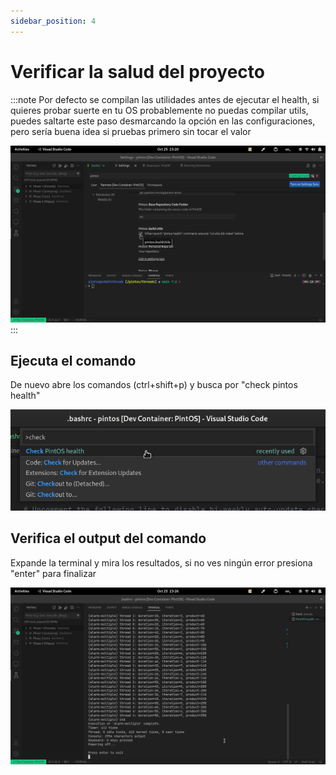 ```yaml
---
sidebar_position: 4
---
```

# Verificar la salud del proyecto

:::note
Por defecto se compilan las utilidades antes de ejecutar el health,
si quieres probar suerte en tu OS probablemente no puedas compilar
utils, puedes saltarte este paso desmarcando la opción en las configuraciones,
pero sería buena idea si pruebas primero sin tocar el valor

![image](assets/no-utils.png)
:::

## Ejecuta el comando
De nuevo abre los comandos (ctrl+shift+p) y busca por "check pintos health"

![image](assets/check-cmd.png)

## Verifica el output del comando
Expande la terminal y mira los resultados, si no ves ningún error presiona
"enter" para finalizar

![image](assets/check-output.png)
